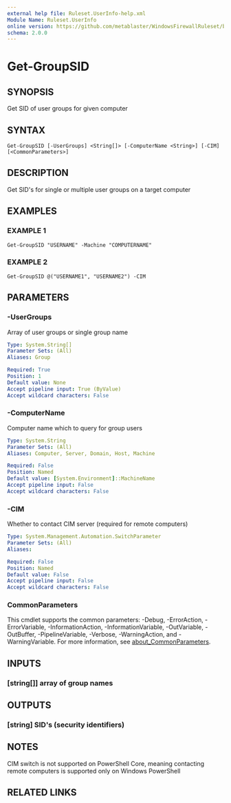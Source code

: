 ```yaml
---
external help file: Ruleset.UserInfo-help.xml
Module Name: Ruleset.UserInfo
online version: https://github.com/metablaster/WindowsFirewallRuleset/blob/master/Modules/Ruleset.UserInfo/Help/en-US/Get-GroupSID.md
schema: 2.0.0
---
```


# Get-GroupSID

## SYNOPSIS

Get SID of user groups for given computer

## SYNTAX

```none
Get-GroupSID [-UserGroups] <String[]> [-ComputerName <String>] [-CIM] [<CommonParameters>]
```

## DESCRIPTION

Get SID's for single or multiple user groups on a target computer

## EXAMPLES

### EXAMPLE 1

```none
Get-GroupSID "USERNAME" -Machine "COMPUTERNAME"
```

### EXAMPLE 2

```none
Get-GroupSID @("USERNAME1", "USERNAME2") -CIM
```

## PARAMETERS

### -UserGroups

Array of user groups or single group name

```yaml
Type: System.String[]
Parameter Sets: (All)
Aliases: Group

Required: True
Position: 1
Default value: None
Accept pipeline input: True (ByValue)
Accept wildcard characters: False
```

### -ComputerName

Computer name which to query for group users

```yaml
Type: System.String
Parameter Sets: (All)
Aliases: Computer, Server, Domain, Host, Machine

Required: False
Position: Named
Default value: [System.Environment]::MachineName
Accept pipeline input: False
Accept wildcard characters: False
```

### -CIM

Whether to contact CIM server (required for remote computers)

```yaml
Type: System.Management.Automation.SwitchParameter
Parameter Sets: (All)
Aliases:

Required: False
Position: Named
Default value: False
Accept pipeline input: False
Accept wildcard characters: False
```

### CommonParameters

This cmdlet supports the common parameters: -Debug, -ErrorAction, -ErrorVariable, -InformationAction, -InformationVariable, -OutVariable, -OutBuffer, -PipelineVariable, -Verbose, -WarningAction, and -WarningVariable. For more information, see [about_CommonParameters](http://go.microsoft.com/fwlink/?LinkID=113216).

## INPUTS

### [string[]] array of group names

## OUTPUTS

### [string] SID's (security identifiers)

## NOTES

CIM switch is not supported on PowerShell Core, meaning contacting remote computers
is supported only on Windows PowerShell

## RELATED LINKS
